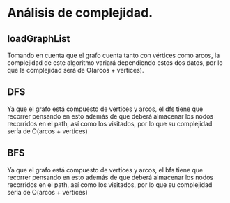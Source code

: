 # Análisis de complejidad.
## loadGraphList
Tomando en cuenta que el grafo cuenta tanto con vértices como arcos, la complejidad de este algoritmo variará dependiendo estos dos datos, por lo que la complejidad será de
O(arcos + vertices).
## DFS
Ya que el grafo está compuesto de vertices y arcos, el dfs tiene que recorrer pensando en esto además de que deberá almacenar los nodos recorridos en el path, así como los 
visitados, por lo que su complejidad sería de O(arcos + vertices)
## BFS
Ya que el grafo está compuesto de vertices y arcos, el bfs tiene que recorrer pensando en esto además de que deberá almacenar los nodos recorridos en el path, así como los 
visitados, por lo que su complejidad sería de O(arcos + vertices)
